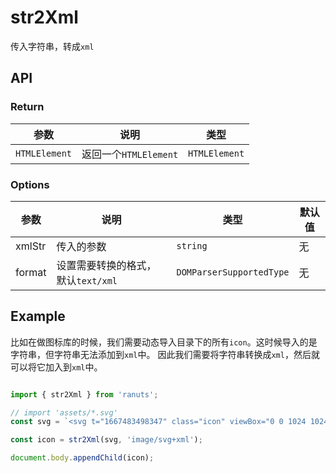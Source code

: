 # str2Xml

传入字符串，转成`xml`

## API

### Return

| 参数          | 说明                  | 类型          |
| ------------- | --------------------- | ------------- |
| `HTMLElement` | 返回一个`HTMLElement` | `HTMLElement` |

### Options

| 参数   | 说明                               | 类型                     | 默认值 |
| ------ | ---------------------------------- | ------------------------ | ------ |
| xmlStr | 传入的参数                         | `string`                 | 无     |
| format | 设置需要转换的格式，默认`text/xml` | `DOMParserSupportedType` | 无     |

## Example

比如在做图标库的时候，我们需要动态导入目录下的所有`icon`。这时候导入的是字符串，但字符串无法添加到`xml`中。
因此我们需要将字符串转换成`xml`，然后就可以将它加入到`xml`中。

```js

import { str2Xml } from 'ranuts';

// import 'assets/*.svg'
const svg = `<svg t="1667483498347" class="icon" viewBox="0 0 1024 1024" version="1.1" xmlns="http://www.w3.org/2000/svg" p-id="8544" width="200" height="200"><path d="M858.5 763.6c-18.9-44.8-46.1-85-80.6-119.5-34.5-34.5-74.7-61.6-119.5-80.6-0.4-0.2-0.8-0.3-1.2-0.5C719.5 518 760 444.7 760 362c0-137-111-248-248-248S264 225 264 362c0 82.7 40.5 156 102.8 201.1-0.4 0.2-0.8 0.3-1.2 0.5-44.8 18.9-85 46-119.5 80.6-34.5 34.5-61.6 74.7-80.6 119.5C146.9 807.5 137 854 136 901.8c-0.1 4.5 3.5 8.2 8 8.2h60c4.4 0 7.9-3.5 8-7.8 2-77.2 33-149.5 87.8-204.3 56.7-56.7 132-87.9 212.2-87.9s155.5 31.2 212.2 87.9C779 752.7 810 825 812 902.2c0.1 4.4 3.6 7.8 8 7.8h60c4.5 0 8.1-3.7 8-8.2-1-47.8-10.9-94.3-29.5-138.2zM512 534c-45.9 0-89.1-17.9-121.6-50.4S340 407.9 340 362c0-45.9 17.9-89.1 50.4-121.6S466.1 190 512 190s89.1 17.9 121.6 50.4S684 316.1 684 362c0 45.9-17.9 89.1-50.4 121.6S557.9 534 512 534z" p-id="8545"></path></svg>`;

const icon = str2Xml(svg, 'image/svg+xml');

document.body.appendChild(icon);
```

